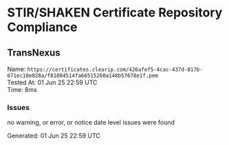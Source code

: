 # STIR/SHAKEN Certificate Repository Compliance

## TransNexus

Name: `https://certificates.clearip.com/426afef5-4cac-437d-817b-671ec10e028a/f81084514fa66515260a148b57678e1f.pem`\
Tested At: 01 Jun 25 22:59 UTC\
Time: 8ms

### Issues

no warning, or error, or notice date level issues were found

Generated: 01 Jun 25 22:59 UTC